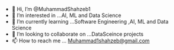 - 👋 Hi, I’m @MuhammadShahzeb1
- 👀 I’m interested in ...AI, ML and Data Science
- 🌱 I’m currently learning ...Software Engineering ,AI, ML and Data Science
- 💞️ I’m looking to collaborate on ...DataSceince projects
- 📫 How to reach me ... Muhammad1shahzeb@gmail.com

<!---
MuhammadShahzeb1/MuhammadShahzeb1 is a ✨ special ✨ repository because its `README.md` (this file) appears on your GitHub profile.
You can click the Preview link to take a look at your changes.
--->

